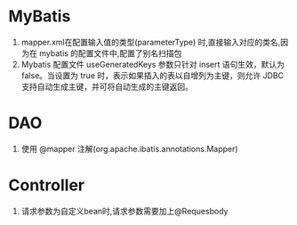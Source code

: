 


# MyBatis
1. mapper.xml在配置输入值的类型(parameterType) 时,直接输入对应的类名,因为在 mybatis 的配置文件中,配置了别名扫描包
2. Mybatis 配置文件 useGeneratedKeys 参数只针对 insert 语句生效，默认为 false。当设置为 true 时，表示如果插入的表以自增列为主键，则允许 JDBC 支持自动生成主键，并可将自动生成的主键返回。

# DAO

1. 使用 @mapper 注解(org.apache.ibatis.annotations.Mapper)

# Controller

1. 请求参数为自定义bean时,请求参数需要加上@Requesbody